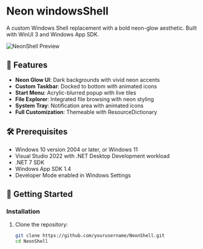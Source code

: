 # Neon windowsShell

A custom Windows Shell replacement with a bold neon-glow aesthetic. Built with WinUI 3 and Windows App SDK.

![NeonShell Preview](docs/images/neonshell-preview.png)

## 🌟 Features

- **Neon Glow UI**: Dark backgrounds with vivid neon accents
- **Custom Taskbar**: Docked to bottom with animated icons
- **Start Menu**: Acrylic-blurred popup with live tiles
- **File Explorer**: Integrated file browsing with neon styling
- **System Tray**: Notification area with animated icons
- **Full Customization**: Themeable with ResourceDictionary

## 🛠️ Prerequisites

- Windows 10 version 2004 or later, or Windows 11
- Visual Studio 2022 with .NET Desktop Development workload
- .NET 7 SDK
- Windows App SDK 1.4
- Developer Mode enabled in Windows Settings

## 🚀 Getting Started

### Installation

1. Clone the repository:
   ```bash
   git clone https://github.com/yourusername/NeonShell.git
   cd NeonShell
